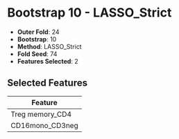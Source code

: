 # Bootstrap 10 - LASSO_Strict

- **Outer Fold**: 24
- **Bootstrap**: 10
- **Method**: LASSO_Strict
- **Fold Seed**: 74
- **Features Selected**: 2

## Selected Features

| Feature |
|---------|
| Treg memory_CD4 |
| CD16mono_CD3neg |
